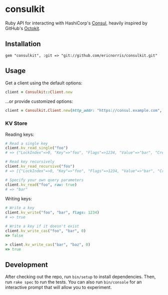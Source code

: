 # consulkit

Ruby API for interacting with HashiCorp's [Consul](https://www.consul.io/), heavily inspired by GitHub's [Octokit](https://github.com/octokit/octokit.rb).

## Installation

```
gem "consulkit", :git => "git://github.com/ericnorris/consulkit.git"
```

## Usage

Get a client using the default options:

```ruby
client = Consulkit::Client.new
```

...or provide customized options:

```ruby
client = Consulkit.Client.new(http_addr: "https://consul.example.com", http_token: "token")
```

### KV Store

Reading keys:

```ruby
# Read a single key
client.kv_read_single("foo")
# => {"LockIndex"=>0, "Key"=>"foo", "Flags"=>1234, "Value"=>"bar", "CreateIndex"=>3532, "ModifyIndex"=>3914}

# Read key recursively
client.kv_read_recursive("foo")
# => [{"LockIndex"=>0, "Key"=>"foo", "Flags"=>1234, "Value"=>"bar", "CreateIndex"=>3532, "ModifyIndex"=>3914}, ...]

# Specify your own query parameters
client.kv_read("foo", raw: true)
# => "bar"
```

Writing keys:

```ruby
# Write a key
client.kv_write("foo", "bar", flags: 1234)
# => true

# Write a key if it doesn't exist
client.kv_write_cas("foo", "bar", 0)
=> false

> client.kv_write_cas("bar", "baz", 0)
=> true
```

## Development

After checking out the repo, run `bin/setup` to install dependencies. Then, run `rake spec` to run the tests. You can also run `bin/console` for an interactive prompt that will allow you to experiment.
